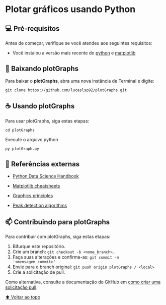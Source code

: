 # Plotar gráficos usando Python

## 💻 Pré-requisitos

Antes de começar, verifique se você atendeu aos seguintes requisitos:
<!---Estes são apenas requisitos de exemplo. Adicionar, duplicar ou remover conforme necessário--->
* Você instalou a versão mais recente do [python](https://www.python.org/downloads) e [matplotlib](https://matplotlib.org/stable/users/getting_started)

## 🚀 Baixando plotGraphs

Para baixar o **plotGraphs**, abra uma nova instância de Terminal e digite:

```
git clone https://github.com/lucaslsp92/plotGraphs.git
```

## ☕ Usando plotGraphs

Para usar plotGraphs, siga estas etapas:

```
cd plotGraphs
```

Execute o arquivo python

```
py plotGraph.py
```

<!--Adicione comandos de execução e exemplos que você acha que os usuários acharão úteis. Fornece uma referência de opções para pontos de bônus!-->

## :book: Referências externas

- [Python Data Science Handbook](https://jakevdp.github.io/PythonDataScienceHandbook)

- [Matplotlib cheatsheets](https://matplotlib.org/cheatsheets)

- [Graphics principles](https://graphicsprinciples.github.io)

- [Peak detection algorithms](https://github.com/MonsieurV/py-findpeaks)

## 📫 Contribuindo para plotGraphs
<!---Se o seu README for longo ou se você tiver algum processo ou etapas específicas que deseja que os contribuidores sigam, considere a criação de um arquivo CONTRIBUTING.md separado--->

Para contribuir com plotGraphs, siga estas etapas:

1. Bifurque este repositório.
2. Crie um branch: `git checkout -b <nome_branch>`.
3. Faça suas alterações e confirme-as: `git commit -m '<mensagem_commit>'`
4. Envie para o branch original: `git push origin plotGraphs / <local>`
5. Crie a solicitação de pull.

Como alternativa, consulte a documentação do GitHub em
[como criar uma solicitação pull](https://help.github.com/en/github/collaborating-with-issues-and-pull-requests/creating-a-pull-request).

<!--## 📝 Licença

Esse projeto está sob licença. Veja o arquivo [LICENÇA](LICENSE.md) para mais detalhes.-->

[⬆ Voltar ao topo](#nome-do-projeto)<br>
